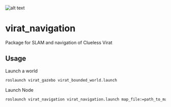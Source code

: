 ![alt text](https://img.shields.io/badge/status-stable-brightgreen)

# virat_navigation

Package for SLAM and navigation of Clueless Virat

Usage
-----

Launch a world

```bash
roslaunch virat_gazebo virat_bounded_world.launch
```

Launch Node

```bash
roslaunch virat_navigation virat_navigation.launch map_file:=path_to_map_file
```
